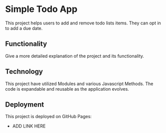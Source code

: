 # Simple Todo App

This project helps users to add and remove todo lists items. They can opt in to add a due date.

## Functionality

Give a more detailed explanation of the project and its functionality.

## Technology

This project have utilized Modules and various Javascript Methods. The code is expandable and reusable as the application evolves. 

## Deployment

This project is deployed on GitHub Pages:

- ADD LINK HERE

